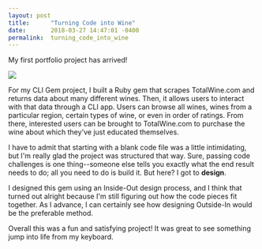 ```yaml
---
layout: post
title:      "Turning Code into Wine"
date:       2018-03-27 14:47:01 -0400
permalink:  turning_code_into_wine
---
```



My first portfolio project has arrived! 

![](https://media.giphy.com/media/oGT1ial41PRks/giphy.gif)

For my CLI Gem project, I built a Ruby gem that scrapes TotalWine.com and returns data about many different wines. Then, it allows users to interact with that data through a CLI app. Users can browse all wines, wines from a particular region, certain types of wine, or even in order of ratings. From there, interested users can be brought to TotalWine.com to purchase the wine about which they've just educated themselves.

I have to admit that starting with a blank code file was a little intimidating, but I'm really glad the project was structured that way. Sure, passing code challenges is one thing--someone else tells you exactly what the end result needs to do; all you need to do is build it. But here? I got to **design**.

I designed this gem using an Inside-Out design process, and I think that turned out alright because I'm still figuring out how the code pieces fit together. As I advance, I can certainly see how designing Outside-In would be the preferable method.

Overall this was a fun and satisfying project! It was great to see something jump into life from my keyboard. 

